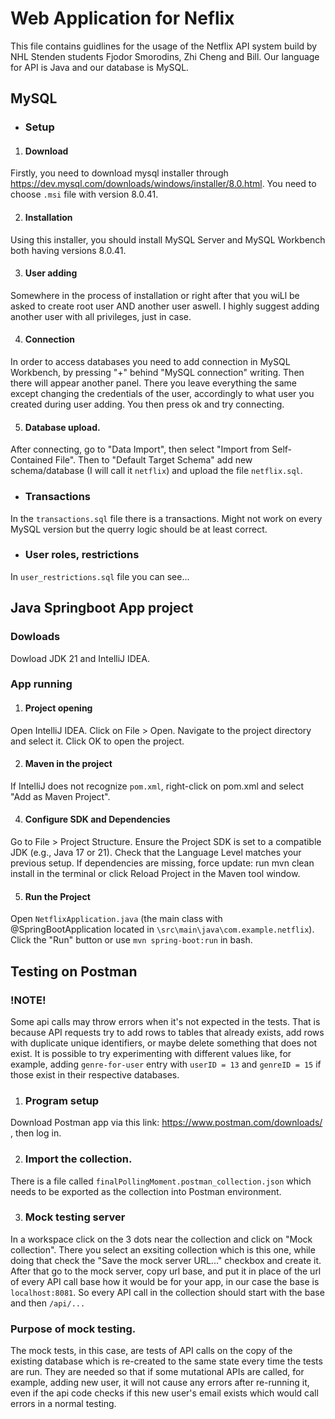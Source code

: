 # Web Application for Neflix
This file contains guidlines for the usage of the Netflix API system build by NHL Stenden students Fjodor Smorodins, Zhi Cheng and Bill. 
Our language for API is Java and our database is MySQL.


## MySQL

* ### Setup

1) #### Download
Firstly, you need to download mysql installer through https://dev.mysql.com/downloads/windows/installer/8.0.html. 
You need to choose `.msi` file with version 8.0.41. 

2) #### Installation
Using this installer, you should install MySQL Server and MySQL Workbench both having versions 8.0.41.

3) #### User adding
Somewhere in the process of installation or right after that you wiLl be asked to create root user AND another user aswell. 
I highly suggest adding another user with all privileges, just in case.

4) #### Connection

In order to access databases you need to add connection in MySQL Workbench, by pressing "+" behind "MySQL connection" writing.
Then there will appear another panel. 
There you leave everything the same except changing the credentials of the user, accordingly to what user you created during user adding.
You then press ok and try connecting.

5) #### Database upload.

After connecting, go to "Data Import", then select "Import from Self-Contained File". Then to "Default Target Schema" add new schema/database (I will call it `netflix`) and upload the file `netflix.sql`. 

* ### Transactions

In the `transactions.sql` file there is a transactions. Might not work on every MySQL version but the querry logic should be at least correct.


* ### User roles, restrictions

In `user_restrictions.sql` file you can see...


## Java Springboot App project

### Dowloads
Dowload JDK 21 and IntelliJ IDEA.

### App running

1) #### Project opening
Open IntelliJ IDEA.
Click on File > Open.
Navigate to the project directory and select it.
Click OK to open the project.

2) #### Maven in the project
If IntelliJ does not recognize `pom.xml`, right-click on pom.xml and select "Add as Maven Project".

4) #### Configure SDK and Dependencies
Go to File > Project Structure.
Ensure the Project SDK is set to a compatible JDK (e.g., Java 17 or 21).
Check that the Language Level matches your previous setup.
If dependencies are missing, force update: run mvn clean install in the terminal or click Reload Project in the Maven tool window.

 5) #### Run the Project
Open `NetflixApplication.java` (the main class with @SpringBootApplication located in `\src\main\java\com.example.netflix`). Click the "Run" button or use `mvn spring-boot:run` in bash.


## Testing on Postman

### !NOTE!

Some api calls may throw errors when it's not expected in the tests. That is because API requests try to add rows to tables that already exists, add rows with duplicate unique identifiers, or maybe delete something that does not exist. It is possible to try experimenting with different values like, for example, adding `genre-for-user` entry with `userID = 13` and `genreID = 15` if those exist in their respective databases. 

1) ### Program setup
Download Postman app via this link: https://www.postman.com/downloads/ , then log in.

2) ### Import the collection.
There is a file called `finalPollingMoment.postman_collection.json` which needs to be exported as the collection into Postman environment.

3) ### Mock testing server

In a workspace click on the 3 dots near the collection and click on "Mock collection". There you select an exsiting collection which is this one, while doing that check the "Save the mock server URL..." checkbox and create it. After that go to the mock server, copy url base, and put it in place of the url of every API call base how it would be for your app, in our case the base is `localhost:8081`. So every API call in the collection should start with the base and then `/api/...`

### Purpose of mock testing.
The mock tests, in this case, are tests of API calls on the copy of the existing database which is re-created to the same state every time the tests are run. They are needed so that if some mutational APIs are called, for example, adding new user, it will not cause any errors after re-running it, even if the api code checks if this new user's email exists which would call errors in a normal testing.
